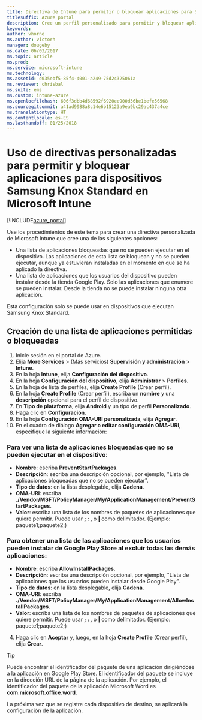 ```yaml
---
title: Directiva de Intune para permitir o bloquear aplicaciones para Samsung Knox
titlesuffix: Azure portal
description: Cree un perfil personalizado para permitir y bloquear aplicaciones para dispositivos Samsung Knox Standard.
keywords: 
author: vhorne
ms.author: victorh
manager: dougeby
ms.date: 06/03/2017
ms.topic: article
ms.prod: 
ms.service: microsoft-intune
ms.technology: 
ms.assetid: d035ebf5-85f4-4001-a249-75d24325061a
ms.reviewer: chrisbal
ms.suite: ems
ms.custom: intune-azure
ms.openlocfilehash: 606f3dbb4d68592f6920ee900d36be1befe56568
ms.sourcegitcommit: a41ad9988a8c14e6b15123a9ea9bc29ac437a4ce
ms.translationtype: HT
ms.contentlocale: es-ES
ms.lasthandoff: 01/25/2018
---
```

# <a name="use-custom-policies-to-allow-and-block-apps-for-samsung-knox-standard-devices-in-microsoft-intune"></a>Uso de directivas personalizadas para permitir y bloquear aplicaciones para dispositivos Samsung Knox Standard en Microsoft Intune

[!INCLUDE[azure_portal](./includes/azure_portal.md)]

Use los procedimientos de este tema para crear una directiva personalizada de Microsoft Intune que cree una de las siguientes opciones:

- Una lista de aplicaciones bloqueadas que no se pueden ejecutar en el dispositivo. Las aplicaciones de esta lista se bloquean y no se pueden ejecutar, aunque ya estuvieran instaladas en el momento en que se ha aplicado la directiva.
- Una lista de aplicaciones que los usuarios del dispositivo pueden instalar desde la tienda Google Play. Solo las aplicaciones que enumere se pueden instalar. Desde la tienda no se puede instalar ninguna otra aplicación.

Esta configuración solo se puede usar en dispositivos que ejecutan Samsung Knox Standard.

## <a name="create-an-allowed-or-blocked-app-list"></a>Creación de una lista de aplicaciones permitidas o bloqueadas

1. Inicie sesión en el portal de Azure.
2. Elija **More Services** >  (Más servicios) **Supervisión y administración** > **Intune**.
3. En la hoja **Intune**, elija **Configuración del dispositivo**.
2. En la hoja **Configuración del dispositivo**, elija **Administrar** > **Perfiles**.
2. En la hoja de lista de perfiles, elija **Create Profile** (Crear perfil).
3. En la hoja **Create Profile** (Crear perfil), escriba un **nombre** y una **descripción** opcional para el perfil de dispositivo.
2. En **Tipo de plataforma**, elija **Android** y un tipo de perfil **Personalizado**.
3. Haga clic en **Configuración**.
3. En la hoja **Configuración OMA-URI personalizada**, elija **Agregar**.
4. En el cuadro de diálogo **Agregar o editar configuración OMA-URI**, especifique la siguiente información:

### <a name="for-a-list-of-apps-that-are-blocked-from-running-on-the-device"></a>Para ver una lista de aplicaciones bloqueadas que no se pueden ejecutar en el dispositivo:

- **Nombre**: escriba **PreventStartPackages**.
- **Descripción**: escriba una descripción opcional, por ejemplo, "Lista de aplicaciones bloqueadas que no se pueden ejecutar".
-   **Tipo de datos**: en la lista desplegable, elija **Cadena**.
-   **OMA-URI**: escriba **./Vendor/MSFT/PolicyManager/My/ApplicationManagement/PreventStartPackages**.
-   **Valor**: escriba una lista de los nombres de paquetes de aplicaciones que quiere permitir. Puede usar **; : ,** o **|** como delimitador. (Ejemplo: paquete1;paquete2;)

### <a name="for-a-list-of-apps-that-users-are-allowed-to-install-from-the-google-play-store-while-excluding-all-other-apps"></a>Para obtener una lista de las aplicaciones que los usuarios pueden instalar de Google Play Store al excluir todas las demás aplicaciones:
- **Nombre**: escriba **AllowInstallPackages**.
- **Descripción**: escriba una descripción opcional, por ejemplo, "Lista de aplicaciones que los usuarios pueden instalar desde Google Play".
- **Tipo de datos**: en la lista desplegable, elija **Cadena**.
- **OMA-URI**: escriba **./Vendor/MSFT/PolicyManager/My/ApplicationManagement/AllowInstallPackages**.
- **Valor**: escriba una lista de los nombres de paquetes de aplicaciones que quiere permitir. Puede usar **; : ,** o **|** como delimitador. (Ejemplo: paquete1;paquete2;)

4. Haga clic en **Aceptar** y, luego, en la hoja **Create Profile** (Crear perfil), elija **Crear**.

>[!TIP]
> Puede encontrar el identificador del paquete de una aplicación dirigiéndose a la aplicación en Google Play Store. El identificador del paquete se incluye en la dirección URL de la página de la aplicación. Por ejemplo, el identificador del paquete de la aplicación Microsoft Word es **com.microsoft.office.word**.

La próxima vez que se registre cada dispositivo de destino, se aplicará la configuración de la aplicación.


<!---## Assign the custom profile--->
